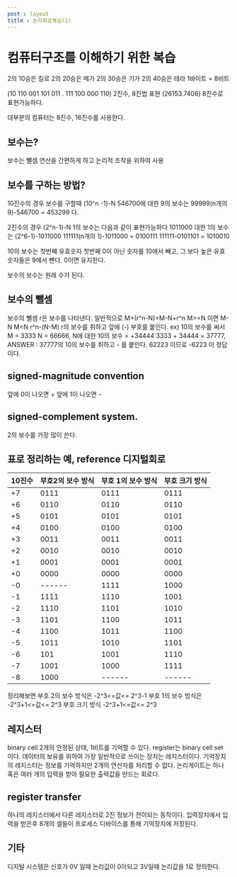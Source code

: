 ```yaml
---
post : layout
title : 논리회로복습(1)
---
```


# 컴퓨터구조를 이해하기 위한 복습

2의 10승은 킬로
2의 20승은 메가
2의 30승은 기가
2의 40승은 테라
1바이트 = 8비트

(10 110 001 101 011 . 111 100 000 110) 2진수, 8진법 표현
(26153.7406) 8진수로 표현가능하다.

대부분의 컴퓨터는 8진수, 16진수를 사용한다.

## 보수는?
보수는 뺄셈 연산을 간편하게 하고 논리적 조작을 위하여 사용

## 보수를 구하는 방법?
10진수의 경우
보수를 구할때 (10^n -1)-N
546700에 대한 9의 보수는 99999(n개의 9)-546700 = 453299 다.

2진수의 경우
(2^n-1)-N 1의 보수는 다음과 같이 표현가능하다
1011000 대한 1의 보수는 (2^6-1)-1011000
111111(n개의 1)-1011000 = 0100111
111111-0101101 = 1010010

10의 보수는 첫번째 유효숫자 첫번째 0이 아닌 숫자를 10에서 빼고, 그 보다 높은 유효숫자들은 9에서 뺀다. 0이면 유지한다.

보수의 보수는 원래 수가 된다.

## 보수의 뺄셈
보수의 뺄셈
r은 보수를 나타낸다.
일반적으로 M+(r^n-N)=M-N+r^n
M>=N 이면 M-N
M<N r^n-(N-M) r의 보수를 취하고 앞에 (-) 부호를 붙인다.
ex) 10의 보수를 써서 M = 3333 N = 66666, N에 대한 10의 보수 = +34444
3333 + 34444 = 37777, ANSWER : 37777의 10의 보수를 취하고 - 를 붙인다. 62223 이므로 -6223 이 정답이다.

## signed-magnitude convention
앞에 0이 나오면 + 앞에 1이 나오면 -

## signed-complement system.
2의 보수를 가장 많이 쓴다.

## 표로 정리하는 예, reference 디지털회로
| 10진수 | 부호2의 보수 방식 | 부호 1의 보수 방식 | 부호 크기 방식|
|--------|--------|--------|--------|
|+7      | 0111   |0111| 0111
|+6 |	0110|0110|0110
|+5| 0101|0101|0101
|+4|0100|0100|0100
|+3|0011|0011|0011
|+2|0010|0010|0010
|+1|0001|0001|0001
|+0|0000|0000|0000
|-0|------|1111|1000
|-1|1111|1110|1001|
|-2|1110|1101|1010|
|-3|1101|1100|1011|
|-4|1100|1011|1100|
|-5|1011|1010|1101
|-6|101|1001|1110|
|-7|1001|1000|1111|
|-8|1000|------|------

정리해보면 
부호 2의 보수 방식은 -2^3<=값<= 2^3-1
부호 1의 보수 방식은 -2^3+1<=값<= 2^3
부호 크기 방식 -2^3+1<=값<= 2^3



## 레지스터
binary cell 2개의 안정된 상태, 1비트를 기억할 수 있다.
register는 binary cell set 이다.
데이터의 보유를 위하여 가장 일반적으로 쓰이는 장치는 레지스터이다.
기억장치의 레지스터는 정보를 기억하지만 2개의 연산자를 처리할 수 없다.
논리게이트는 하나 혹은 여러 개의 입력을 받아 필요한 출력값을 만드는 회로다.

## register transfer 
하나의 레지스터에서 다른 레지스터로 2진 정보가 전이되는 동작이다.
입력장치에서 입력을 받은후 8개의 셀들이 프로세스 디바이스를 통해 기억장치에 저장된다. 

## 기타
디지털 시스템은 신호가 0V 일때 논리값이 0이되고 3V일때 논리값을 1로 정의한다.
